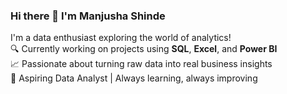 ### Hi there 👋 I'm Manjusha Shinde

I'm a data enthusiast exploring the world of analytics!  
🔍 Currently working on projects using **SQL**, **Excel**, and **Power BI**  
📈 Passionate about turning raw data into real business insights  
🎯 Aspiring Data Analyst | Always learning, always improving
